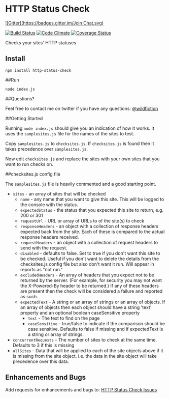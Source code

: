 # HTTP Status Check
[![Gitter](https://badges.gitter.im/Join Chat.svg)](https://gitter.im/guyellis/http-status-check?utm_source=badge&utm_medium=badge&utm_campaign=pr-badge&utm_content=badge)

[![Build Status](https://travis-ci.org/guyellis/http-status-check.svg?branch=master)](https://travis-ci.org/guyellis/http-status-check)
[![Code Climate](https://codeclimate.com/github/guyellis/http-status-check/badges/gpa.svg)](https://codeclimate.com/github/guyellis/http-status-check)
[![Coverage Status](https://coveralls.io/repos/guyellis/http-status-check/badge.png?branch=master)](https://coveralls.io/r/guyellis/http-status-check?branch=master)

Checks your sites' HTTP statuses

## Install

```
npm install http-status-check
```

##Run

```
node index.js
```

##Questions?

Feel free to contact me on twitter if you have any questions: [@wildfiction](https://twitter.com/wildfiction)

##Getting Started

Running `node index.js` should give you an indication
 of how it works. It uses the `samplesites.js` file for
 the names of the sites to test.
 
Copy `samplesites.js` to `checksites.js`. If `checksites.js`
is found then it takes precedence over `samplesites.js`.

Now edit `checksites.js` and replace the sites with your own sites
that you want to run checks on.

##checksites.js config file

The `samplesites.js` file is heavily commented and a good starting point.

* `sites` - an array of sites that will be checked
  * `name` - any name that you want to give this site. This will be logged to the console with the status.
  * `expectedStatus` - the status that you expected this site to return, e.g. 200 or 301
  * `requestUrl` - URL or array of URLs to of the site(s) to check
  * `responseHeaders` - an object with a collection of response headers expected back from the site. Each of these is compared to the actual response headers received. 
  * `requestHeaders` - an object with a collection of request headers to send with the request. 
  * `disabled` - defaults to false. Set to true if you don't want this site to be checked. Useful if you don't want to delete the details from the checksites.js config file but also don't want it run. Will appear in reports as "not run." 
  * `excludedHeaders` - An array of headers that you expect not to be returned by the server. (For example, for security you may not want the X-Powered-By header to be returned.) If any of these headers are present then the check will be considered a failure and reported as such.
  * `expectedText` - A string or an array of strings or an array of objects. If an array of objects then each object should have a string 'text' property and an optional boolean caseSensitive property 
    * `text` - The text to find on the page
    * `caseSensitive` - true/false to indicate if the comparison should be case sensitive. Defaults to false if missing and if expectedText is a string or array of strings.
* `concurrentRequests` - The number of sites to check at the same time. Defaults to 3 if this is missing
* `allSites` - Data that will be applied to each of the site objects above if it is missing from the site object. i.e. the data in the site object will take precedence over this data.
  
## Enhancements and Bugs

Add requests for enhancements and bugs to: [HTTP Status Check Issues](https://github.com/guyellis/http-status-check/issues)